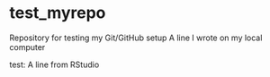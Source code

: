 # test_myrepo
Repository for testing my Git/GitHub setup
A line I wrote on my local computer 

test: A line from RStudio
